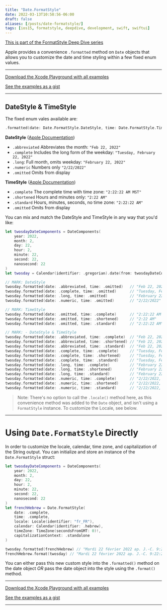 ```yaml
---
title: "Date.FormatStyle"
date: 2022-03-13T10:58:56-06:00
draft: false
aliases: [/posts/date-formatstyle/]
tags: [ios15, formatstyle, deepdive, development, swift, swiftui]
---
```


[This is part of the FormatStyle Deep Dive series](/posts/formatstyle-deep-dive)

Apple provides a convenience `.formatted` method on `Date` objects that allows you to customize the date and time styling within a few fixed enum values.

<hr>

[Download the Xcode Playground with all examples](https://github.com/brettohland/FormatStylesDeepDive/)

[See the examples as a gist](https://gist.github.com/brettohland/ac2fbd1446bc7bb64da491587b010e3c)

<hr>

## DateStyle & TimeStyle

The fixed enum vales available are:

``` Swift
.formatted(date: Date.FormatStyle.DateStyle, time: Date.FormatStyle.TimeStyle)
```

**DateStyle** ([Apple Documentation](https://developer.apple.com/documentation/foundation/date/formatstyle/datestyle))

- `.abbreviated` Abbreviates the month: `"Feb 22, 2022"`
- `.complete` Includes the long form of the weekday: `"Tuesday, February 22, 2022"`
- `.long`: Full month, omits weekday: `"February 22, 2022"`
- `.numeric` Numbers only `"2/22/2022"`
- `.omitted` Omits from display

**TimeStyle** ([Apple Documentation](https://developer.apple.com/documentation/foundation/date/formatstyle/timestyle))
- `.complete` The complete time with time zone: `"2:22:22 AM MST"`
- `.shortened` Hours and minutes only: `"2:22 AM"`
- `.standard` Hours, minutes, seconds, no time zone: `"2:22:22 AM"`
- `.omitted` Omits from display

You can mix and match the DateStyle and TimeStyle in any way that you'd like:

```Swift
let twosdayDateComponents = DateComponents(
    year: 2022,
    month: 2,
    day: 22,
    hour: 2,
    minute: 22,
    second: 22,
    nanosecond: 22
)
let twosday = Calendar(identifier: .gregorian).date(from: twosdayDateComponents)!

// MARK: DateStyle
twosday.formatted(date: .abbreviated, time: .omitted)   // "Feb 22, 2022"
twosday.formatted(date: .complete, time: .omitted)      // "Tuesday, February 22, 2022"
twosday.formatted(date: .long, time: .omitted)          // "February 22, 2022"
twosday.formatted(date: .numeric, time: .omitted)       // "2/22/2022"

// MARK: TimeStyle
twosday.formatted(date: .omitted, time: .complete)      // "2:22:22 AM MST"
twosday.formatted(date: .omitted, time: .shortened)     // "2:22 AM"
twosday.formatted(date: .omitted, time: .standard)      // "2:22:22 AM"

// MARK: - DateStyle & TimeStyle
twosday.formatted(date: .abbreviated, time: .complete)  // "Feb 22, 2022, 2:22:22 AM MST"
twosday.formatted(date: .abbreviated, time: .shortened) // "Feb 22, 2022, 2:22 AM"
twosday.formatted(date: .abbreviated, time: .standard)  // "Feb 22, 2022, 2:22:22 AM"
twosday.formatted(date: .complete, time: .complete)     // "Tuesday, February 22, 2022, 2:22:22 AM MST"
twosday.formatted(date: .complete, time: .shortened)    // "Tuesday, February 22, 2022, 2:22 AM"
twosday.formatted(date: .complete, time: .standard)     // "Tuesday, February 22, 2022, 2:22:22 AM"
twosday.formatted(date: .long, time: .complete)         // "February 22, 2022, 2:22:22 AM MST"
twosday.formatted(date: .long, time: .shortened)        // "February 22, 2022, 2:22 AM"
twosday.formatted(date: .long, time: .standard)         // "February 22, 2022, 2:22:22 AM"
twosday.formatted(date: .numeric, time: .complete)      // "2/22/2022, 2:22:22 AM MST"
twosday.formatted(date: .numeric, time: .shortened)     // "2/22/2022, 2:22 AM"
twosday.formatted(date: .numeric, time: .standard)      // "2/22/2022, 2:22:22 AM"
```

> Note: There's no option to call the `.locale()` method here, as this convenience method was added to the `Date` object, and isn't using a `FormatStyle` instance. To customize the Locale, see below.

<hr>

# Using `Date.FormatStyle` Directly

In order to customize the locale, calendar, time zone, and capitalization of the String output. You can initialize and store an instance of the `Date.FormatStyle` struct:

```Swift
let twosdayDateComponents = DateComponents(
    year: 2022,
    month: 2,
    day: 22,
    hour: 2,
    minute: 22,
    second: 22,
    nanosecond: 22
)
let frenchHebrew = Date.FormatStyle(
    date: .complete,
    time: .complete,
    locale: Locale(identifier: "fr_FR"),
    calendar: Calendar(identifier: .hebrew),
    timeZone: TimeZone(secondsFromGMT: 0)!,
    capitalizationContext: .standalone
)

twosday.formatted(frenchHebrew) // "Mardi 22 février 2022 ap. J.-C. 9:22:22 UTC"
frenchHebrew.format(twosday) // "Mardi 22 février 2022 ap. J.-C. 9:22:22 UTC"
```

You can either pass this new custom style into the `.formatted()` method on the date object _OR_ pass the date object into the style using the `.format()` method.

<hr>

[Download the Xcode Playground with all examples](https://github.com/brettohland/FormatStylesDeepDive/)

[See the examples as a gist](https://gist.github.com/brettohland/ac2fbd1446bc7bb64da491587b010e3c)

<hr>